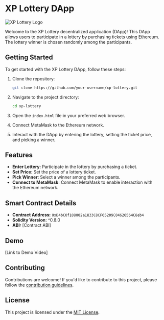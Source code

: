 # XP Lottery DApp

![XP Lottery Logo](./images/logo.png)

Welcome to the XP Lottery decentralized application (DApp)! This DApp allows users to participate in a lottery by purchasing tickets using Ethereum. The lottery winner is chosen randomly among the participants.

## Getting Started

To get started with the XP Lottery DApp, follow these steps:

1. Clone the repository:
    ```bash
    git clone https://github.com/your-username/xp-lottery.git
    ```

2. Navigate to the project directory:
    ```bash
    cd xp-lottery
    ```

3. Open the `index.html` file in your preferred web browser.

4. Connect MetaMask to the Ethereum network.

5. Interact with the DApp by entering the lottery, setting the ticket price, and picking a winner.

## Features

- **Enter Lottery**: Participate in the lottery by purchasing a ticket.
- **Set Price**: Set the price of a lottery ticket.
- **Pick Winner**: Select a winner among the participants.
- **Connect to MetaMask**: Connect MetaMask to enable interaction with the Ethereum network.

## Smart Contract Details

- **Contract Address:** `0xD4bC0f108002a1833C8CF65209C04626564C8eb4`
- **Solidity Version:** ^0.8.0
- **ABI:** [Contract ABI]

## Demo

[Link to Demo Video]

## Contributing

Contributions are welcome! If you'd like to contribute to this project, please follow the [contribution guidelines](CONTRIBUTING.md).

## License

This project is licensed under the [MIT License](LICENSE).
